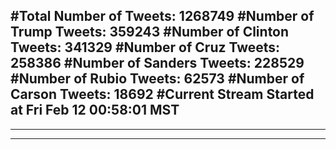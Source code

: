 #Total Number of Tweets: 1268749 
#Number of Trump Tweets: 359243
#Number of Clinton Tweets: 341329
#Number of Cruz Tweets: 258386
#Number of Sanders Tweets: 228529
#Number of Rubio Tweets: 62573
#Number of Carson Tweets: 18692
#Current Stream Started at Fri Feb 12 00:58:01 MST
---
---
---
